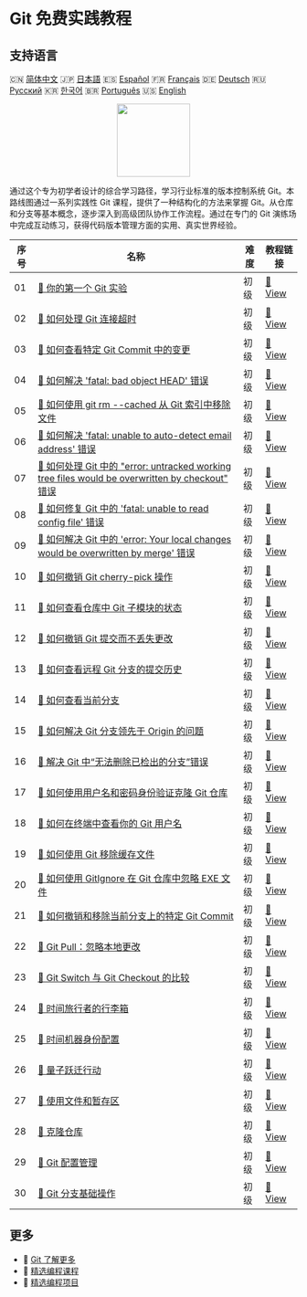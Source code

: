 # Git 免费实践教程

## 支持语言

🇨🇳 [简体中文](README_zh.md) 🇯🇵 [日本語](README_ja.md) 🇪🇸 [Español](README_es.md) 🇫🇷 [Français](README_fr.md) 🇩🇪 [Deutsch](README_de.md) 🇷🇺 [Русский](README_ru.md) 🇰🇷 [한국어](README_ko.md) 🇧🇷 [Português](README_pt.md) 🇺🇸 [English](README.md) 

<div align="center">
<img width="128px" src="https://file.labex.io/path/mlkFQS0wjouP.png">
</div>

通过这个专为初学者设计的综合学习路径，学习行业标准的版本控制系统 Git。本路线图通过一系列实践性 Git 课程，提供了一种结构化的方法来掌握 Git。从仓库和分支等基本概念，逐步深入到高级团队协作工作流程。通过在专门的 Git 演练场中完成互动练习，获得代码版本管理方面的实用、真实世界经验。

|   序号 | 名称                                                                                                                                                                                                                                  | 难度   | 教程链接                                                                                                                                     |
|--------|---------------------------------------------------------------------------------------------------------------------------------------------------------------------------------------------------------------------------------------|--------|----------------------------------------------------------------------------------------------------------------------------------------------|
|     01 | [📖 你的第一个 Git 实验](https://labex.io/zh/tutorials/git-your-first-git-lab-92739)                                                                                                                                                  | 初级   | [🔗 View](https://labex.io/zh/tutorials/git-your-first-git-lab-92739)                                                                        |
|     02 | [📖 如何处理 Git 连接超时](https://labex.io/zh/tutorials/git-how-to-handle-git-connection-timeouts-419950)                                                                                                                            | 初级   | [🔗 View](https://labex.io/zh/tutorials/git-how-to-handle-git-connection-timeouts-419950)                                                    |
|     03 | [📖 如何查看特定 Git Commit 中的变更](https://labex.io/zh/tutorials/git-how-to-view-changes-in-a-specific-git-commit-417721)                                                                                                          | 初级   | [🔗 View](https://labex.io/zh/tutorials/git-how-to-view-changes-in-a-specific-git-commit-417721)                                             |
|     04 | [📖 如何解决 'fatal: bad object HEAD' 错误](https://labex.io/zh/tutorials/git-how-to-address-fatal-bad-object-head-error-417639)                                                                                                      | 初级   | [🔗 View](https://labex.io/zh/tutorials/git-how-to-address-fatal-bad-object-head-error-417639)                                               |
|     05 | [📖 如何使用 git rm --cached 从 Git 索引中移除文件](https://labex.io/zh/tutorials/git-how-to-use-git-rm-cached-to-remove-a-file-from-the-git-index-417574)                                                                            | 初级   | [🔗 View](https://labex.io/zh/tutorials/git-how-to-use-git-rm-cached-to-remove-a-file-from-the-git-index-417574)                             |
|     06 | [📖 如何解决 'fatal: unable to auto-detect email address' 错误](https://labex.io/zh/tutorials/git-how-to-resolve-fatal-unable-to-auto-detect-email-address-error-417552)                                                              | 初级   | [🔗 View](https://labex.io/zh/tutorials/git-how-to-resolve-fatal-unable-to-auto-detect-email-address-error-417552)                           |
|     07 | [📖 如何处理 Git 中的 "error: untracked working tree files would be overwritten by checkout" 错误](https://labex.io/zh/tutorials/git-how-to-handle-error-untracked-working-tree-files-would-be-overwritten-by-checkout-in-git-417551) | 初级   | [🔗 View](https://labex.io/zh/tutorials/git-how-to-handle-error-untracked-working-tree-files-would-be-overwritten-by-checkout-in-git-417551) |
|     08 | [📖 如何修复 Git 中的 'fatal: unable to read config file' 错误](https://labex.io/zh/tutorials/git-how-to-fix-fatal-unable-to-read-config-file-error-in-git-417550)                                                                    | 初级   | [🔗 View](https://labex.io/zh/tutorials/git-how-to-fix-fatal-unable-to-read-config-file-error-in-git-417550)                                 |
|     09 | [📖 如何解决 Git 中的 'error: Your local changes would be overwritten by merge' 错误](https://labex.io/zh/tutorials/git-how-to-address-error-your-local-changes-would-be-overwritten-by-merge-in-git-417548)                          | 初级   | [🔗 View](https://labex.io/zh/tutorials/git-how-to-address-error-your-local-changes-would-be-overwritten-by-merge-in-git-417548)             |
|     10 | [📖 如何撤销 Git cherry-pick 操作](https://labex.io/zh/tutorials/git-how-to-undo-a-git-cherry-pick-operation-417333)                                                                                                                  | 初级   | [🔗 View](https://labex.io/zh/tutorials/git-how-to-undo-a-git-cherry-pick-operation-417333)                                                  |
|     11 | [📖 如何查看仓库中 Git 子模块的状态](https://labex.io/zh/tutorials/git-how-to-check-the-status-of-git-submodules-in-a-repository-415628)                                                                                              | 初级   | [🔗 View](https://labex.io/zh/tutorials/git-how-to-check-the-status-of-git-submodules-in-a-repository-415628)                                |
|     12 | [📖 如何撤销 Git 提交而不丢失更改](https://labex.io/zh/tutorials/git-how-to-revert-a-git-commit-without-losing-changes-415168)                                                                                                        | 初级   | [🔗 View](https://labex.io/zh/tutorials/git-how-to-revert-a-git-commit-without-losing-changes-415168)                                        |
|     13 | [📖 如何查看远程 Git 分支的提交历史](https://labex.io/zh/tutorials/git-how-to-view-the-commit-history-of-a-remote-git-branch-414840)                                                                                                  | 初级   | [🔗 View](https://labex.io/zh/tutorials/git-how-to-view-the-commit-history-of-a-remote-git-branch-414840)                                    |
|     14 | [📖 如何查看当前分支](https://labex.io/zh/tutorials/git-how-to-check-the-current-branch-414785)                                                                                                                                       | 初级   | [🔗 View](https://labex.io/zh/tutorials/git-how-to-check-the-current-branch-414785)                                                          |
|     15 | [📖 如何解决 Git 分支领先于 Origin 的问题](https://labex.io/zh/tutorials/git-how-to-resolve-git-branch-ahead-of-origin-413775)                                                                                                        | 初级   | [🔗 View](https://labex.io/zh/tutorials/git-how-to-resolve-git-branch-ahead-of-origin-413775)                                                |
|     16 | [📖 解决 Git 中“无法删除已检出的分支”错误](https://labex.io/zh/tutorials/git-resolving-cannot-delete-branch-checked-out-error-in-git-411666)                                                                                          | 初级   | [🔗 View](https://labex.io/zh/tutorials/git-resolving-cannot-delete-branch-checked-out-error-in-git-411666)                                  |
|     17 | [📖 如何使用用户名和密码身份验证克隆 Git 仓库](https://labex.io/zh/tutorials/git-how-to-clone-a-git-repository-with-username-and-password-authentication-400166)                                                                      | 初级   | [🔗 View](https://labex.io/zh/tutorials/git-how-to-clone-a-git-repository-with-username-and-password-authentication-400166)                  |
|     18 | [📖 如何在终端中查看你的 Git 用户名](https://labex.io/zh/tutorials/git-how-to-view-your-git-username-in-terminal-398375)                                                                                                              | 初级   | [🔗 View](https://labex.io/zh/tutorials/git-how-to-view-your-git-username-in-terminal-398375)                                                |
|     19 | [📖 如何使用 Git 移除缓存文件](https://labex.io/zh/tutorials/git-how-to-remove-cached-files-with-git-398319)                                                                                                                          | 初级   | [🔗 View](https://labex.io/zh/tutorials/git-how-to-remove-cached-files-with-git-398319)                                                      |
|     20 | [📖 如何使用 GitIgnore 在 Git 仓库中忽略 EXE 文件](https://labex.io/zh/tutorials/git-how-to-ignore-exe-files-in-a-git-repository-using-gitignore-392944)                                                                              | 初级   | [🔗 View](https://labex.io/zh/tutorials/git-how-to-ignore-exe-files-in-a-git-repository-using-gitignore-392944)                              |
|     21 | [📖 如何撤销和移除当前分支上的特定 Git Commit](https://labex.io/zh/tutorials/git-how-to-undo-and-remove-a-specific-git-commit-from-current-branch-392832)                                                                             | 初级   | [🔗 View](https://labex.io/zh/tutorials/git-how-to-undo-and-remove-a-specific-git-commit-from-current-branch-392832)                         |
|     22 | [📖 Git Pull：忽略本地更改](https://labex.io/zh/tutorials/git-git-pull-ignore-local-chang-391995)                                                                                                                                     | 初级   | [🔗 View](https://labex.io/zh/tutorials/git-git-pull-ignore-local-chang-391995)                                                              |
|     23 | [📖 Git Switch 与 Git Checkout 的比较](https://labex.io/zh/tutorials/git-git-switch-vs-git-checkout-391555)                                                                                                                           | 初级   | [🔗 View](https://labex.io/zh/tutorials/git-git-switch-vs-git-checkout-391555)                                                               |
|     24 | [📖 时间旅行者的行李箱](https://labex.io/zh/tutorials/git-the-time-traveler-s-suitcase-387725)                                                                                                                                        | 初级   | [🔗 View](https://labex.io/zh/tutorials/git-the-time-traveler-s-suitcase-387725)                                                             |
|     25 | [📖 时间机器身份配置](https://labex.io/zh/tutorials/git-time-machine-identity-configuration-387720)                                                                                                                                   | 初级   | [🔗 View](https://labex.io/zh/tutorials/git-time-machine-identity-configuration-387720)                                                      |
|     26 | [📖 量子跃迁行动](https://labex.io/zh/tutorials/git-operation-quantum-leap-387717)                                                                                                                                                    | 初级   | [🔗 View](https://labex.io/zh/tutorials/git-operation-quantum-leap-387717)                                                                   |
|     27 | [📖 使用文件和暂存区](https://labex.io/zh/tutorials/git-working-with-files-and-staging-area-387457)                                                                                                                                   | 初级   | [🔗 View](https://labex.io/zh/tutorials/git-working-with-files-and-staging-area-387457)                                                      |
|     28 | [📖 克隆仓库](https://labex.io/zh/tutorials/git-clone-a-repository-387454)                                                                                                                                                            | 初级   | [🔗 View](https://labex.io/zh/tutorials/git-clone-a-repository-387454)                                                                       |
|     29 | [📖 Git 配置管理](https://labex.io/zh/tutorials/git-git-config-management-385164)                                                                                                                                                     | 初级   | [🔗 View](https://labex.io/zh/tutorials/git-git-config-management-385164)                                                                    |
|     30 | [📖 Git 分支基础操作](https://labex.io/zh/tutorials/git-git-branch-basic-operations-385163)                                                                                                                                           | 初级   | [🔗 View](https://labex.io/zh/tutorials/git-git-branch-basic-operations-385163)                                                              |

## 更多

- 🔗 [Git 了解更多](https://labex.io/zh/skilltrees/git)
- 🔗 [精选编程课程](https://github.com/labex-labs/awesome-programming-courses)
- 🔗 [精选编程项目](https://github.com/labex-labs/awesome-programming-projects)


